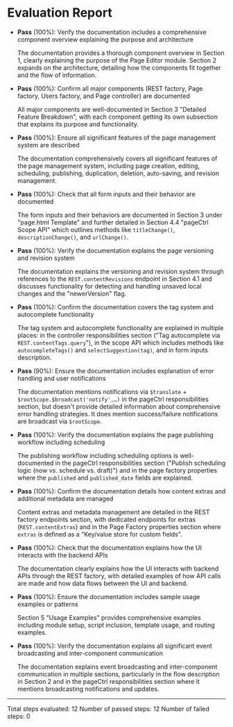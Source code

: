 # Evaluation Report

- **Pass** (100%): Verify the documentation includes a comprehensive component overview explaining the purpose and architecture
  
  The documentation provides a thorough component overview in Section 1, clearly explaining the purpose of the Page Editor module. Section 2 expands on the architecture, detailing how the components fit together and the flow of information.

- **Pass** (100%): Confirm all major components (REST factory, Page factory, Users factory, and Page controller) are documented
  
  All major components are well-documented in Section 3 "Detailed Feature Breakdown", with each component getting its own subsection that explains its purpose and functionality.

- **Pass** (100%): Ensure all significant features of the page management system are described
  
  The documentation comprehensively covers all significant features of the page management system, including page creation, editing, scheduling, publishing, duplication, deletion, auto-saving, and revision management.

- **Pass** (100%): Check that all form inputs and their behavior are documented
  
  The form inputs and their behaviors are documented in Section 3 under "page.html Template" and further detailed in Section 4.4 "pageCtrl Scope API" which outlines methods like `titleChange()`, `descriptionChange()`, and `urlChange()`.

- **Pass** (100%): Verify the documentation explains the page versioning and revision system
  
  The documentation explains the versioning and revision system through references to the `REST.contentRevisions` endpoint in Section 4.1 and discusses functionality for detecting and handling unsaved local changes and the "newerVersion" flag.

- **Pass** (100%): Confirm the documentation covers the tag system and autocomplete functionality
  
  The tag system and autocomplete functionality are explained in multiple places: in the controller responsibilities section ("Tag autocomplete via `REST.contentTags.query`"), in the scope API which includes methods like `autocompleteTags()` and `selectSuggestion(tag)`, and in form inputs description.

- **Pass** (90%): Ensure the documentation includes explanation of error handling and user notifications
  
  The documentation mentions notifications via `$translate` + `$rootScope.$broadcast('notify',…)` in the pageCtrl responsibilities section, but doesn't provide detailed information about comprehensive error handling strategies. It does mention success/failure notifications are broadcast via `$rootScope`.

- **Pass** (100%): Verify the documentation explains the page publishing workflow including scheduling
  
  The publishing workflow including scheduling options is well-documented in the pageCtrl responsibilities section ("Publish scheduling logic (now vs. schedule vs. draft)") and in the page factory properties where the `published` and `published_date` fields are explained.

- **Pass** (100%): Confirm the documentation details how content extras and additional metadata are managed
  
  Content extras and metadata management are detailed in the REST factory endpoints section, with dedicated endpoints for extras (`REST.contentExtras`) and in the Page Factory properties section where `extras` is defined as a "Key/value store for custom fields".

- **Pass** (100%): Check that the documentation explains how the UI interacts with the backend APIs
  
  The documentation clearly explains how the UI interacts with backend APIs through the REST factory, with detailed examples of how API calls are made and how data flows between the UI and backend.

- **Pass** (100%): Ensure the documentation includes sample usage examples or patterns
  
  Section 5 "Usage Examples" provides comprehensive examples including module setup, script inclusion, template usage, and routing examples.

- **Pass** (100%): Verify the documentation explains all significant event broadcasting and inter-component communication
  
  The documentation explains event broadcasting and inter-component communication in multiple sections, particularly in the flow description in Section 2 and in the pageCtrl responsibilities section where it mentions broadcasting notifications and updates.

---

Total steps evaluated: 12
Number of passed steps: 12
Number of failed steps: 0